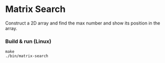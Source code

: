 # Matrix Search

Construct a 2D array and find the max number and show its position in the array.

### Build & run (Linux)
```
make
./bin/matrix-search
```
